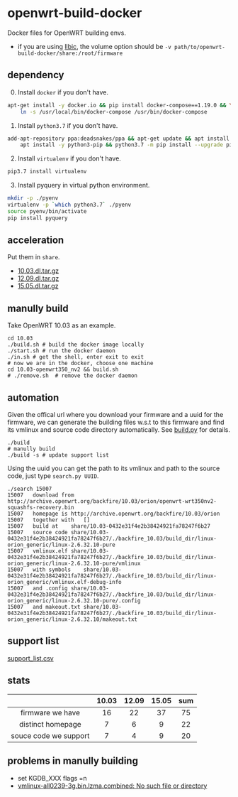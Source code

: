 # openwrt-build-docker

Docker files for OpenWRT building envs.

+ if you are using [llbic](https://github.com/cyruscyliu/llbic), the volume option should be 
`-v path/to/openwrt-build-docker/share:/root/firmware`

## dependency

0. Install `docker` if you don't have.
```bash
apt-get install -y docker.io && pip install docker-compose==1.19.0 && \
    ln -s /usr/local/bin/docker-compose /usr/bin/docker-compose
```

1. Install `python3.7` if you don't have.
```bash
add-apt-repository ppa:deadsnakes/ppa && apt-get update && apt install -y python3.7 && \
    apt install -y python3-pip && python3.7 -m pip install --upgrade pip
```

2. Install `virtualenv` if you don't have.
```bash
pip3.7 install virtualenv
```

3. Install pyquery in virtual python environment.
```bash
mkdir -p ./pyenv
virtualenv -p `which python3.7` ./pyenv
source pyenv/bin/activate
pip install pyquery
```

## acceleration


Put them in `share`.

+ [10.03.dl.tar.gz](https://drive.google.com/file/d/1S4TdLBQDgnVv2cifXMhSR1umo5_Bo2tu/view?usp=sharing)
+ [12.09.dl.tar.gz](https://drive.google.com/open?id=1hc0PujRBhNEn_2zC8_etlGmVJAYHEq6Q)
+ [15.05.dl.tar.gz](https://drive.google.com/file/d/1R86VpMVnaCLeb_iHCRAqkV_sSTc40-i-/view?usp=sharing)


## manully build

Take OpenWRT 10.03 as an example.

```shell script
cd 10.03
./build.sh # build the docker image locally
./start.sh # run the docker daemon
./in.sh # get the shell, enter exit to exit
# now we are in the docker, choose one machine
cd 10.03-openwrt350_nv2 && build.sh
# ./remove.sh  # remove the docker daemon
```
## automation

Given the offical url where you download your firmware and a uuid for the firmware, we can generate the building files
w.s.t to this firmware and find its vmlinux and source code directory automatically. See [build.py](./build.py) for details.

```shell script
./build
# manully build
./build -s # update support list
```

Using the uuid you can get the path to its vmlinux and path to the source code, just type `search.py UUID`.

```shell script
./search 15007
15007	download from	http://archive.openwrt.org/backfire/10.03/orion/openwrt-wrt350nv2-squashfs-recovery.bin
15007	homepage is	http://archive.openwrt.org/backfire/10.03/orion
15007	together with	[]
15007	build at	share/10.03-0432e31f4e2b38424921fa78247f6b27
15007	source code	share/10.03-0432e31f4e2b38424921fa78247f6b27/./backfire_10.03/build_dir/linux-orion_generic/linux-2.6.32.10-pure
15007	vmlinux.elf	share/10.03-0432e31f4e2b38424921fa78247f6b27/./backfire_10.03/build_dir/linux-orion_generic/linux-2.6.32.10-pure/vmlinux
15007	with symbols	share/10.03-0432e31f4e2b38424921fa78247f6b27/./backfire_10.03/build_dir/linux-orion_generic/vmlinux.elf-debug-info
15007	and .config	share/10.03-0432e31f4e2b38424921fa78247f6b27/./backfire_10.03/build_dir/linux-orion_generic/linux-2.6.32.10-pure/.config
15007	and makeout.txt	share/10.03-0432e31f4e2b38424921fa78247f6b27/./backfire_10.03/build_dir/linux-orion_generic/linux-2.6.32.10/makeout.txt
```

## support list

[support_list.csv](./support_list.csv)

## stats
||10.03|12.09|15.05|sum|
|:---:|:---:|:---:|:---:|:---:|
|firmware we have|16|22|37|75|
|distinct homepage|7|6|9|22|
|souce code we support|7|4|9|20|

## problems in manully building

+ set KGDB_XXX flags =n
+ [vmlinux-all0239-3g.bin.lzma.combined: No such file or directory](https://forum.archive.openwrt.org/viewtopic.php?id=41831)
